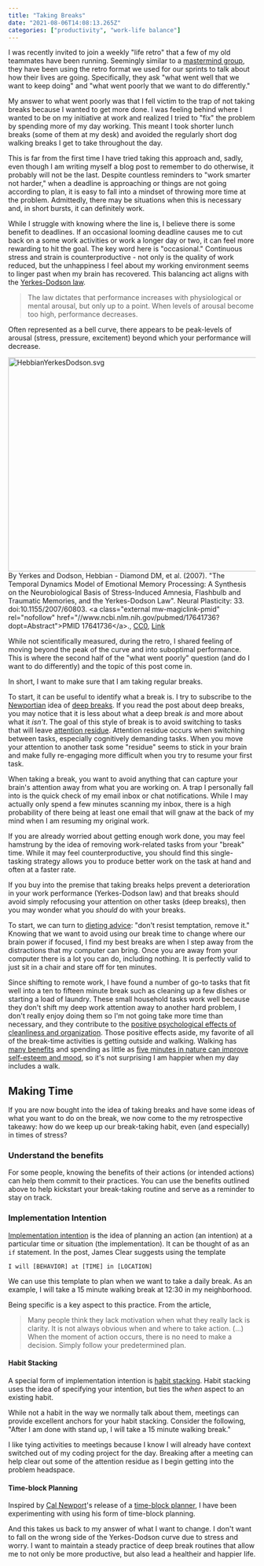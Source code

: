 ```yaml
---
title: "Taking Breaks"
date: "2021-08-06T14:08:13.265Z"
categories: ["productivity", "work-life balance"]
---
```


I was recently invited to join a weekly "life retro" that a few of my old teammates have been running. Seemingly similar to a [mastermind group](https://en.wikipedia.org/wiki/Mastermind_group), they have been using the retro format we used for our sprints to talk about how their lives are going. Specifically, they ask "what went well that we want to keep doing" and "what went poorly that we want to do differently."

My answer to what went poorly was that I fell victim to the trap of not taking breaks because I wanted to get more done. I was feeling behind where I wanted to be on my initiative at work and realized I tried to "fix" the problem by spending more of my day working. This meant I took shorter lunch breaks (some of them at my desk) and avoided the regularly short dog walking breaks I get to take throughout the day.

This is far from the first time I have tried taking this approach and, sadly, even though I am writing myself a blog post to remember to do otherwise, it probably will not be the last. Despite countless reminders to "work smarter not harder," when a deadline is approaching or things are not going according to plan, it is easy to fall into a mindset of throwing more time at the problem. Admittedly, there may be situations when this is necessary and, in short bursts, it can definitely work.

While I struggle with knowing where the line is, I believe there is some benefit to deadlines. If an occasional looming deadline causes me to cut back on a some work activities or work a longer day or two, it can feel more rewarding to hit the goal. The key word here is "occasional." Continuous stress and strain is counterproductive - not only is the quality of work reduced, but the unhappiness I feel about my working environment seems to linger past when my brain has recovered. This balancing act aligns with the [Yerkes-Dodson law](https://en.wikipedia.org/wiki/Yerkes%E2%80%93Dodson_law).

> The law dictates that performance increases with physiological or mental arousal, but only up to a point. When levels of arousal become too high, performance decreases.

Often represented as a bell curve, there appears to be peak-levels of arousal (stress, pressure, excitement) beyond which your performance will decrease.

<a href="https://commons.wikimedia.org/wiki/File:HebbianYerkesDodson.svg#/media/File:HebbianYerkesDodson.svg">
    <img src="https://upload.wikimedia.org/wikipedia/commons/1/1e/HebbianYerkesDodson.svg" alt="HebbianYerkesDodson.svg" height="435" width="765">
</a>
<br>
By Yerkes and Dodson, Hebbian - Diamond DM, et al. (2007). "The Temporal Dynamics Model of Emotional Memory Processing: A Synthesis on the Neurobiological Basis of Stress-Induced Amnesia, Flashbulb and Traumatic Memories, and the Yerkes-Dodson Law". Neural Plasticity: 33. doi:10.1155/2007/60803. &lt;a class="external mw-magiclink-pmid" rel="nofollow" href="//www.ncbi.nlm.nih.gov/pubmed/17641736?dopt=Abstract"&gt;PMID 17641736&lt;/a&gt;., 
<a href="http://creativecommons.org/publicdomain/zero/1.0/deed.en" title="Creative Commons Zero, Public Domain Dedication">CC0</a>, <a href="https://commons.wikimedia.org/w/index.php?curid=34030428">Link</a>

While not scientifically measured, during the retro, I shared feeling of moving beyond the peak of the curve and into suboptimal performance. This is where the second half of the "what went poorly" question (and do I want to do differently) and the topic of this post come in.

In short, I want to make sure that I am taking regular breaks.

To start, it can be useful to identify what a break is. I try to subscribe to the [Newportian](https://www.calnewport.com/) idea of [deep breaks](https://www.calnewport.com/blog/2016/09/14/on-deep-breaks/). If you read the post about deep breaks, you may notice that it is less about what a deep break _is_ and more about what it _isn't_. The goal of this style of break is to avoid switching to tasks that will leave [attention residue](https://www.calnewport.com/blog/2016/09/06/a-productivity-lesson-from-a-classic-arcade-game/). Attention residue occurs when switching between tasks, especially cognitively demanding tasks. When you move your attention to another task some "residue" seems to stick in your brain and make fully re-engaging more difficult when you try to resume your first task.

When taking a break, you want to avoid anything that can capture your brain's attention away from what you are working on. A trap I personally fall into is the quick check of my email inbox or chat notifications. While I may actually only spend a few minutes scanning my inbox, there is a high probability of there being at least one email that will gnaw at the back of my mind when I am resuming my original work.

If you are already worried about getting enough work done, you may feel hamstrung by the idea of removing work-related tasks from your "break" time. While it may feel counterproductive, you should find this single-tasking strategy allows you to produce better work on the task at hand and often at a faster rate.

If you buy into the premise that taking breaks helps prevent a deterioration in your work performance (Yerkes-Dodson law) and that breaks should avoid simply refocusing your attention on other tasks (deep breaks), then you may wonder what you _should_ do with your breaks.

To start, we can turn to [dieting advice](https://www.washingtonpost.com/lifestyle/food/to-lose-weight-dont-just-avoid-temptation-remove-it/2018/10/26/eeb48238-d87f-11e8-a10f-b51546b10756_story.html): "don't resist temptation, remove it." Knowing that we want to avoid using our break time to change where our brain power if focused, I find my best breaks are when I step away from the distractions that my computer can bring. Once you are away from your computer there is a lot you can do, including nothing. It is perfectly valid to just sit in a chair and stare off for ten minutes.

Since shifting to remote work, I have found a number of go-to tasks that fit well into a ten to fifteen minute break such as cleaning up a few dishes or starting a load of laundry. These small household tasks work well because they don't shift my deep work attention away to another hard problem, I don't really enjoy doing them so I'm not going take more time than necessary, and they contribute to the [positive psychological effects of cleanliness and organization](https://www.psychologytoday.com/us/blog/the-truisms-wellness/201607/the-powerful-psychology-behind-cleanliness). Those positive effects aside, my favorite of all of the break-time activities is getting outside and walking. Walking has [many benefits](https://www.hustleescape.com/productivity-benefits-of-walking/) and spending as little as [five minutes in nature can improve self-esteem and mood](https://www.bbc.com/worklife/article/20190304-why-walking-makes-you-a-better-worker), so it's not surprising I am happier when my day includes a walk.

## Making Time

If you are now bought into the idea of taking breaks and have some ideas of what you want to do on the break, we now come to the my retrospective takeawy: how do we keep up our break-taking habit, even (and especially) in times of stress?

### Understand the benefits

For some people, knowing the benefits of their actions (or intended actions) can help them commit to their practices. You can use the benefits outlined above to help kickstart your break-taking routine and serve as a reminder to stay on track.

### Implementation Intention

[Implementation intention](https://jamesclear.com/implementation-intentions) is the idea of planning an action (an intention) at a particular time or situation (the implementation). It can be thought of as an `if` statement. In the post, James Clear suggests using the template

```
I will [BEHAVIOR] at [TIME] in [LOCATION]
```

We can use this template to plan when we want to take a daily break. As an example, I will take a 15 minute walking break at 12:30 in my neighborhood.

Being specific is a key aspect to this practice. From the article,

> Many people think they lack motivation when what they really lack is clarity. It is not always obvious when and where to take action. (...) When the moment of action occurs, there is no need to make a decision. Simply follow your predetermined plan.

#### Habit Stacking

A special form of implementation intention is [habit stacking](https://jamesclear.com/habit-stacking). Habit stacking uses the idea of specifying your intention, but ties the _when_ aspect to an existing habit.

While not a habit in the way we normally talk about them, meetings can provide excellent anchors for your habit stacking. Consider the following, "After I am done with stand up, I will take a 15 minute walking break."

I like tying activities to meetings because I know I will already have context switched out of my coding project for the day. Breaking after a meeting can help clear out some of the attention residue as I begin getting into the problem headspace.

#### Time-block Planning

Inspired by [Cal Newport](https://www.calnewport.com/)'s release of a [time-block planner](https://www.timeblockplanner.com/), I have been experimenting with using his form of time-block planning.

And this takes us back to my answer of what I want to change. I don't want to fall on the wrong side of the Yerkes-Dodson curve due to stress and worry. I want to maintain a steady practice of deep break routines that allow me to not only be more productive, but also lead a healtheir and happier life.
